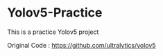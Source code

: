 # Yolov5-Practice
This is a practice Yolov5 project

Original Code : https://github.com/ultralytics/yolov5
